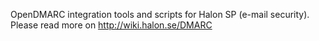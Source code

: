 OpenDMARC integration tools and scripts for Halon SP (e-mail security). Please read more on http://wiki.halon.se/DMARC
